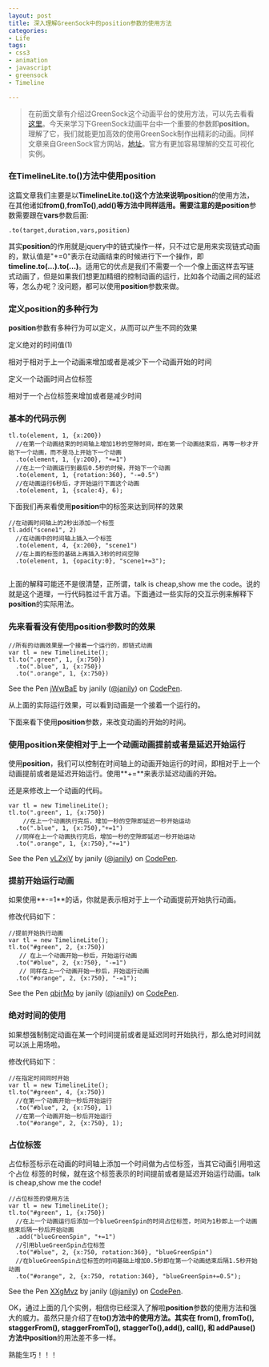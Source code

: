 ```yaml
---
layout: post
title: 深入理解GreenSock中的position参数的使用方法
categories:
- Life
tags:
- css3
- animation
- javascript
- greensock
- Timeline

---
```


> 在前面文章有介绍过GreenSock这个动画平台的使用方法，可以先去看看[这里](http://janily.gitcafe.io/life/2015/09/04/greensock-toturial/)。今天来学习下GreenSock动画平台中一个重要的参数即**position**。理解了它，我们就能更加高效的使用GreenSock制作出精彩的动画。同样文章来自GreenSock官方网站，[地址](https://greensock.com/position-parameter)。官方有更加容易理解的交互可视化实例。

### 在TimelineLite.to()方法中使用position

这篇文章我们主要是以**TimelineLite.to()**这个方法来说明**position**的使用方法，在其他诸如**from()**,**fromTo()**,**add()**等方法中同样适用。需要注意的是**position**参数需要跟在**vars**参数后面:

```
.to(target,duration,vars,position)

```

其实**position**的作用就是jquery中的链式操作一样，只不过它是用来实现链式动画的，默认值是"+=0"表示在动画结束的时候进行下一个操作，即**timeline.to(...).to(...)**。适用它的优点是我们不需要一个一个像上面这样去写链式动画了，但是如果我们想更加精细的控制动画的运行，比如各个动画之间的延迟等，怎么办呢？没问题，都可以使用**position**参数来做。

### 定义position的多种行为

**position**参数有多种行为可以定义，从而可以产生不同的效果

定义绝对的时间值(1)

相对于相对于上一个动画来增加或者是减少下一个动画开始的时间

定义一个动画时间占位标签

相对于一个占位标签来增加或者是减少时间

### 基本的代码示例


```
tl.to(element, 1, {x:200})
  //在第一个动画结束的时间轴上增加1秒的空隙时间，即在第一个动画结束后，再等一秒才开始下一个动画，而不是马上开始下一个动画
  .to(element, 1, {y:200}, "+=1")
  //在上一个动画运行到最后0.5秒的时候，开始下一个动画
  .to(element, 1, {rotation:360}, "-=0.5")
  //在动画运行6秒后，才开始运行下面这个动画
  .to(element, 1, {scale:4}, 6);

```

下面我们再来看使用**position**中的标签来达到同样的效果


```
//在动画时间轴上的2秒出添加一个标签
tl.add("scene1", 2)
  //在动画中的时间轴上插入一个标签
  .to(element, 4, {x:200}, "scene1")
  //在上面的标签的基础上再插入3秒的时间空隙
  .to(element, 1, {opacity:0}, "scene1+=3");


```

上面的解释可能还不是很清楚，正所谓，talk is cheap,show me the code。说的就是这个道理，一行代码胜过千言万语。下面通过一些实际的交互示例来解释下**position**的实际用法。

### 先来看看没有使用position参数时的效果


```
//所有的动画效果是一个接着一个运行的，即链式动画
var tl = new TimelineLite();
tl.to(".green", 1, {x:750})
  .to(".blue", 1, {x:750})
  .to(".orange", 1, {x:750})

```

<p data-height="268" data-theme-id="17491" data-slug-hash="jWwBaE" data-default-tab="result" data-user="janily" class='codepen'>See the Pen <a href='http://codepen.io/janily/pen/jWwBaE/'>jWwBaE</a> by janily (<a href='http://codepen.io/janily'>@janily</a>) on <a href='http://codepen.io'>CodePen</a>.</p>
<script async src="//assets.codepen.io/assets/embed/ei.js"></script>

从上面的实际运行效果，可以看到动画是一个接着一个运行的。

下面来看下使用**position**参数，来改变动画的开始的时间。

### 使用position来使相对于上一个动画动画提前或者是延迟开始运行

使用**position**，我们可以控制在时间轴上的动画开始运行的时间，即相对于上一个动画提前或者是延迟开始运行。使用**+=**来表示延迟动画的开始。

还是来修改上一个动画的代码。


```
var tl = new TimelineLite();
tl.to(".green", 1, {x:750})
	//在上一个动画执行完后，增加一秒的空隙即延迟一秒开始运动
  .to(".blue", 1, {x:750},"+=1")
  //同样在上一个动画执行完后，增加一秒的空隙即延迟一秒开始运动
  .to(".orange", 1, {x:750},"+=1")

```

<p data-height="268" data-theme-id="17491" data-slug-hash="vLZxjV" data-default-tab="result" data-user="janily" class='codepen'>See the Pen <a href='http://codepen.io/janily/pen/vLZxjV/'>vLZxjV</a> by janily (<a href='http://codepen.io/janily'>@janily</a>) on <a href='http://codepen.io'>CodePen</a>.</p>
<script async src="//assets.codepen.io/assets/embed/ei.js"></script>

### 提前开始运行动画

如果使用**-=1**的话，你就是表示相对于上一个动画提前开始执行动画。

修改代码如下：


```
//提前开始执行动画
var tl = new TimelineLite();
tl.to("#green", 2, {x:750})
   // 在上一个动画开始一秒后，开始运行动画
  .to("#blue", 2, {x:750}, "-=1")
   // 同样在上一个动画开始一秒后，开始运行动画
  .to("#orange", 2, {x:750}, "-=1");

```

<p data-height="268" data-theme-id="17491" data-slug-hash="qbjrMo" data-default-tab="result" data-user="janily" class='codepen'>See the Pen <a href='http://codepen.io/janily/pen/qbjrMo/'>qbjrMo</a> by janily (<a href='http://codepen.io/janily'>@janily</a>) on <a href='http://codepen.io'>CodePen</a>.</p>
<script async src="//assets.codepen.io/assets/embed/ei.js"></script>

### 绝对时间的使用

如果想强制制定动画在某一个时间提前或者是延迟同时开始执行，那么绝对时间就可以派上用场啦。

修改代码如下：


```
//在指定时间同时开始
var tl = new TimelineLite();
tl.to("#green", 4, {x:750})
  //在第一个动画开始一秒后开始运行
  .to("#blue", 2, {x:750}, 1)
  //在第一个动画开始一秒后开始运行
  .to("#orange", 2, {x:750}, 1);

```

### 占位标签

占位标签标示在动画的时间轴上添加一个时间做为占位标签，当其它动画引用啦这个占位 标签的时候，就在这个标签表示的时间提前或者是延迟开始运行动画。talk is cheap,show me the code!


```
//占位标签的使用方法
var tl = new TimelineLite();
tl.to("#green", 1, {x:750})
  //在上一个动画运行后添加一个blueGreenSpin的时间占位标签，时间为1秒即上一个动画结束后隔一秒后开始动画
  .add("blueGreenSpin", "+=1")
  //引用blueGreenSpin占位标签
  .to("#blue", 2, {x:750, rotation:360}, "blueGreenSpin")
  //在blueGreenSpin占位标签的时间基础上增加0.5秒即在第一个动画结束后隔1.5秒开始动画
  .to("#orange", 2, {x:750, rotation:360}, "blueGreenSpin+=0.5");

```

<p data-height="268" data-theme-id="17491" data-slug-hash="XXgMvz" data-default-tab="result" data-user="janily" class='codepen'>See the Pen <a href='http://codepen.io/janily/pen/XXgMvz/'>XXgMvz</a> by janily (<a href='http://codepen.io/janily'>@janily</a>) on <a href='http://codepen.io'>CodePen</a>.</p>
<script async src="//assets.codepen.io/assets/embed/ei.js"></script>

OK，通过上面的几个实例，相信你已经深入了解啦**position**参数的使用方法和强大的威力。虽然只是介绍了在**to()**方法中的使用方法。其实在 from(), fromTo(), staggerFrom(), staggerFromTo(), staggerTo(),add(), call(), 和 addPause()方法中**position**的用法差不多一样。

熟能生巧！！！







